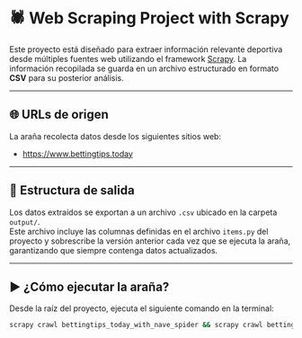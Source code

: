 # 🕷️ Web Scraping Project with Scrapy

Este proyecto está diseñado para extraer información relevante deportiva desde múltiples fuentes web utilizando el framework [Scrapy](https://scrapy.org/). La información recopilada se guarda en un archivo estructurado en formato **CSV** para su posterior análisis.

---

## 🌐 URLs de origen

La araña recolecta datos desde los siguientes sitios web:

- https://www.bettingtips.today

---

## 📁 Estructura de salida

Los datos extraídos se exportan a un archivo `.csv` ubicado en la carpeta `output/`.  
Este archivo incluye las columnas definidas en el archivo `items.py` del proyecto y sobrescribe la versión anterior cada vez que se ejecuta la araña, garantizando que siempre contenga datos actualizados.

---

## ▶️ ¿Cómo ejecutar la araña?

Desde la raíz del proyecto, ejecuta el siguiente comando en la terminal:

```bash
scrapy crawl bettingtips_today_with_nave_spider && scrapy crawl bettingtips_today_without_nave_spider


